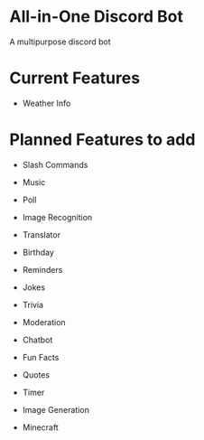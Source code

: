 # All-in-One Discord Bot
A multipurpose discord bot


# Current Features
- Weather Info

# Planned Features to add
- Slash Commands

- Music

- Poll

- Image Recognition

- Translator

- Birthday

- Reminders

- Jokes

- Trivia

- Moderation

- Chatbot

- Fun Facts

- Quotes

- Timer

- Image Generation

- Minecraft 
